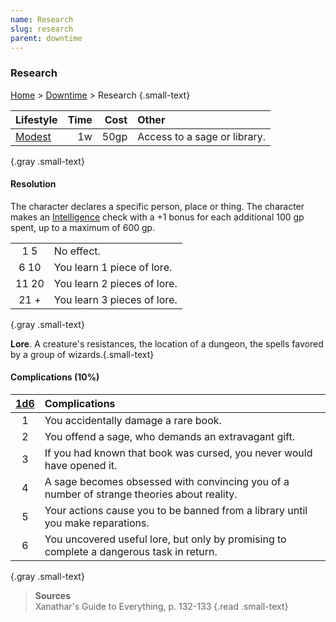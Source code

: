 ```yaml
---
name: Research
slug: research
parent: downtime
---
```

### Research
[Home](dm-operations-center) > [Downtime](downtime) > Research {.small-text}


| Lifestyle                   | Time   | Cost   | Other                        |
| :-------------------------- | -----: | -----: | :--------------------------- |
| [Modest](lifestyle-expense) |     1w |   50gp | Access to a sage or library. |
{.gray .small-text}

#### Resolution
The character declares a specific person, place or thing. The character makes an [Intelligence](intelligence) check with a +1 bonus for each additional 100 gp spent, up to a maximum of 600 gp. 

|||
| :---: | :-------------------------- |
|  1 5  | No effect.                  |
| 6 10  | You learn 1 piece of lore.  |
| 11 20 | You learn 2 pieces of lore. |
| 21 +  | You learn 3 pieces of lore. |
{.gray .small-text}

**Lore**. A creature's resistances, the location of a dungeon, the spells favored by a group of wizards.{.small-text}

#### Complications (10%)
|[1d6](/roll/1d6)| Complications                                                                 |
|:-:| :----------------------------------------------------------------------------------------- |
| 1 | You accidentally damage a rare book.                                                       |
| 2 | You offend a sage, who demands an extravagant gift.                                        |
| 3 | If you had known that book was cursed, you never would have opened it.                     |
| 4 | A sage becomes obsessed with convincing you of a number of strange theories about reality. |
| 5 | Your actions cause you to be banned from a library until you make reparations.             |
| 6 | You uncovered useful lore, but only by promising to complete a dangerous task in return.   |
{.gray .small-text}

> **Sources** <br/>
> Xanathar's Guide to Everything, p. 132-133
{.read .small-text}